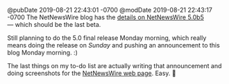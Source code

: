 @pubDate 2019-08-21 22:43:01 -0700
@modDate 2019-08-21 22:43:17 -0700
The NetNewsWire blog has the [details on NetNewsWire 5.0b5](https://nnw.ranchero.com/2019/08/21/netnewswire-b-probably.html) — which should be the last beta.

Still planning to do the 5.0 final release Monday morning, which really means doing the release on *Sunday* and pushing an announcement to this blog Monday morning. :)

The last things on my to-do list are actually writing that announcement and doing screenshots for the [NetNewsWire web page](https://ranchero.com/netnewswire/). Easy. 🐯
